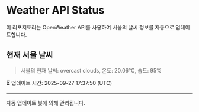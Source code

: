 
# Weather API Status

이 리포지토리는 OpenWeather API를 사용하여 서울의 날씨 정보를 자동으로 업데이트합니다.

## 현재 서울 날씨
> 서울의 현재 날씨: overcast clouds, 온도: 20.06°C, 습도: 95%

⏳ 업데이트 시간: 2025-09-27 17:37:50 (UTC)

---
자동 업데이트 봇에 의해 관리됩니다.

